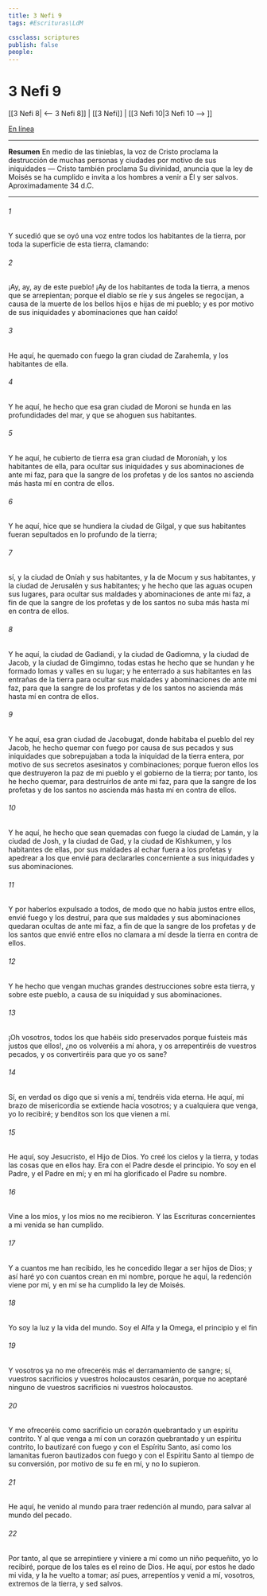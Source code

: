 ```yaml
---
title: 3 Nefi 9
tags: #Escrituras\LdM

cssclass: scriptures
publish: false
people:
---
```


# 3 Nefi 9
[[3 Nefi 8| <-- 3 Nefi 8]] | [[3 Nefi]] | [[3 Nefi 10|3 Nefi 10 --> ]]

[En línea](https://churchofjesuschrist.org/study/scriptures/bofm/3-ne/9?lang=spa)

---
__Resumen__
En medio de las tinieblas, la voz de Cristo proclama la destrucción de muchas personas y ciudades por motivo de sus iniquidades — Cristo también proclama Su divinidad, anuncia que la ley de Moisés se ha cumplido e invita a los hombres a venir a Él y ser salvos. Aproximadamente 34 d.C.

---
###### 1 
Y sucedió que se oyó una voz entre todos los habitantes de la tierra, por toda la superficie de esta tierra, clamando:

###### 2 
¡Ay, ay, ay de este pueblo! ¡Ay de los habitantes de toda la tierra, a menos que se arrepientan; porque el diablo se ríe y sus ángeles se regocijan, a causa de la muerte de los bellos hijos e hijas de mi pueblo; y es por motivo de sus iniquidades y abominaciones que han caído!

###### 3 
He aquí, he quemado con fuego la gran ciudad de Zarahemla, y los habitantes de ella.

###### 4 
Y he aquí, he hecho que esa gran ciudad de Moroni se hunda en las profundidades del mar, y que se ahoguen sus habitantes.

###### 5 
Y he aquí, he cubierto de tierra esa gran ciudad de Moroníah, y los habitantes de ella, para ocultar sus iniquidades y sus abominaciones de ante mi faz, para que la sangre de los profetas y de los santos no ascienda más hasta mí en contra de ellos.

###### 6 
Y he aquí, hice que se hundiera la ciudad de Gilgal, y que sus habitantes fueran sepultados en lo profundo de la tierra;

###### 7 
sí, y la ciudad de Oníah y sus habitantes, y la de Mocum y sus habitantes, y la ciudad de Jerusalén y sus habitantes; y he hecho que las aguas ocupen sus lugares, para ocultar sus maldades y abominaciones de ante mi faz, a fin de que la sangre de los profetas y de los santos no suba más hasta mí en contra de ellos.

###### 8 
Y he aquí, la ciudad de Gadiandi, y la ciudad de Gadiomna, y la ciudad de Jacob, y la ciudad de Gimgimno, todas estas he hecho que se hundan y he formado lomas y valles en su lugar; y he enterrado a sus habitantes en las entrañas de la tierra para ocultar sus maldades y abominaciones de ante mi faz, para que la sangre de los profetas y de los santos no ascienda más hasta mí en contra de ellos.

###### 9 
Y he aquí, esa gran ciudad de Jacobugat, donde habitaba el pueblo del rey Jacob, he hecho quemar con fuego por causa de sus pecados y sus iniquidades que sobrepujaban a toda la iniquidad de la tierra entera, por motivo de sus secretos asesinatos y combinaciones; porque fueron ellos los que destruyeron la paz de mi pueblo y el gobierno de la tierra; por tanto, los he hecho quemar, para destruirlos de ante mi faz, para que la sangre de los profetas y de los santos no ascienda más hasta mí en contra de ellos.

###### 10 
Y he aquí, he hecho que sean quemadas con fuego la ciudad de Lamán, y la ciudad de Josh, y la ciudad de Gad, y la ciudad de Kishkumen, y los habitantes de ellas, por sus maldades al echar fuera a los profetas y apedrear a los que envié para declararles concerniente a sus iniquidades y sus abominaciones.

###### 11 
Y por haberlos expulsado a todos, de modo que no había justos entre ellos, envié fuego y los destruí, para que sus maldades y sus abominaciones quedaran ocultas de ante mi faz, a fin de que la sangre de los profetas y de los santos que envié entre ellos no clamara a mí desde la tierra en contra de ellos.

###### 12 
Y he hecho que vengan muchas grandes destrucciones sobre esta tierra, y sobre este pueblo, a causa de su iniquidad y sus abominaciones.

###### 13 
¡Oh vosotros, todos los que habéis sido preservados porque fuisteis más justos que ellos!, ¿no os volveréis a mí ahora, y os arrepentiréis de vuestros pecados, y os convertiréis para que yo os sane?

###### 14 
Sí, en verdad os digo que si venís a mí, tendréis vida eterna. He aquí, mi brazo de misericordia se extiende hacia vosotros; y a cualquiera que venga, yo lo recibiré; y benditos son los que vienen a mí.

###### 15 
He aquí, soy Jesucristo, el Hijo de Dios. Yo creé los cielos y la tierra, y todas las cosas que en ellos hay. Era con el Padre desde el principio. Yo soy en el Padre, y el Padre en mí; y en mí ha glorificado el Padre su nombre.

###### 16 
Vine a los míos, y los míos no me recibieron. Y las Escrituras concernientes a mi venida se han cumplido.

###### 17 
Y a cuantos me han recibido, les he concedido llegar a ser hijos de Dios; y así haré yo con cuantos crean en mi nombre, porque he aquí, la redención viene por mí, y en mí se ha cumplido la ley de Moisés.

###### 18 
Yo soy la luz y la vida del mundo. Soy el Alfa y la Omega, el principio y el fin

###### 19 
Y vosotros ya no me ofreceréis más el derramamiento de sangre; sí, vuestros sacrificios y vuestros holocaustos cesarán, porque no aceptaré ninguno de vuestros sacrificios ni vuestros holocaustos.

###### 20 
Y me ofreceréis como sacrificio un corazón quebrantado y un espíritu contrito. Y al que venga a mí con un corazón quebrantado y un espíritu contrito, lo bautizaré con fuego y con el Espíritu Santo, así como los lamanitas fueron bautizados con fuego y con el Espíritu Santo al tiempo de su conversión, por motivo de su fe en mí, y no lo supieron.

###### 21 
He aquí, he venido al mundo para traer redención al mundo, para salvar al mundo del pecado.

###### 22 
Por tanto, al que se arrepintiere y viniere a mí como un niño pequeñito, yo lo recibiré, porque de los tales es el reino de Dios. He aquí, por estos he dado mi vida, y la he vuelto a tomar; así pues, arrepentíos y venid a mí, vosotros, extremos de la tierra, y sed salvos.

